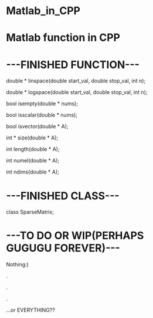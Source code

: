 # Matlab_in_CPP

Matlab function in CPP
======================

---FINISHED FUNCTION---
=======================

double * linspace(double start_val, double stop_val, int n);

double * logspace(double start_val, double stop_val, int n);

bool     isempty(double * nums);

bool     isscalar(double * nums);

bool     isvector(double * A);

int *    size(double * A);

int      length(double * A);

int      numel(double * A);

int      ndims(double * A);

---FINISHED CLASS---
====================

class SparseMatrix;

---TO DO OR WIP(PERHAPS GUGUGU FOREVER)---
=====================================
Nothing:)

.

.

.

...or EVERYTHING??
